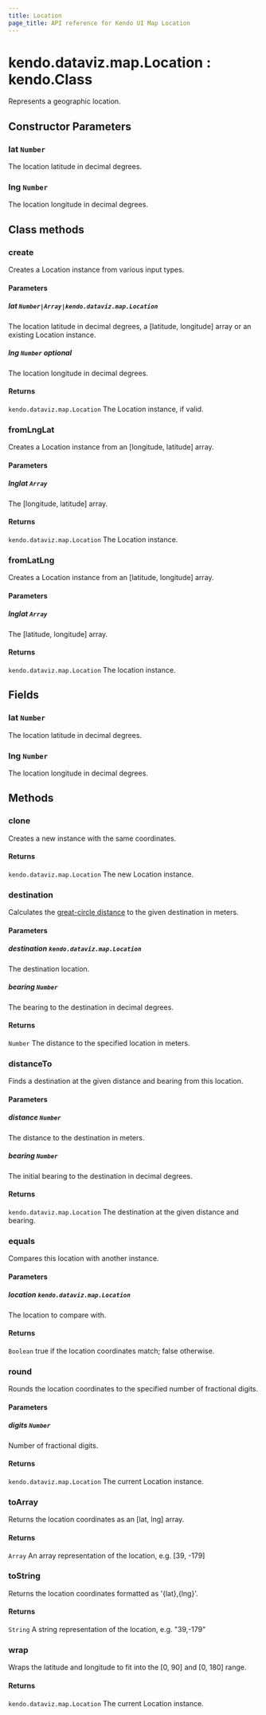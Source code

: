 ```yaml
---
title: Location
page_title: API reference for Kendo UI Map Location
---
```


# kendo.dataviz.map.Location : kendo.Class
Represents a geographic location.

## Constructor Parameters

### lat `Number`
The location latitude in decimal degrees.

### lng `Number`
The location longitude in decimal degrees.


## Class methods

### create
Creates a Location instance from various input types.

#### Parameters

##### lat `Number|Array|kendo.dataviz.map.Location`
The location latitude in decimal degrees,
a [latitude, longitude] array or
an existing Location instance.

##### lng `Number` *optional*
The location longitude in decimal degrees.

#### Returns
`kendo.dataviz.map.Location` The Location instance, if valid.


### fromLngLat
Creates a Location instance from an [longitude, latitude] array.

#### Parameters

##### lnglat `Array`
The [longitude, latitude] array.

#### Returns
`kendo.dataviz.map.Location` The Location instance.


### fromLatLng
Creates a Location instance from an [latitude, longitude] array.

#### Parameters

##### lnglat `Array`
The [latitude, longitude] array.

#### Returns
`kendo.dataviz.map.Location` The location instance.


## Fields

### lat `Number`
The location latitude in decimal degrees.

### lng `Number`
The location longitude in decimal degrees.


## Methods

### clone
Creates a new instance with the same coordinates.

#### Returns
`kendo.dataviz.map.Location` The new Location instance.


### destination

Calculates the [great-circle distance](http://en.wikipedia.org/wiki/Great-circle_distance)
to the given destination in meters.

#### Parameters

##### destination `kendo.dataviz.map.Location`
The destination location.

##### bearing `Number`
The bearing to the destination in decimal degrees.

#### Returns
`Number` The distance to the specified location in meters.


### distanceTo
Finds a destination at the given distance and bearing from this location.

#### Parameters

##### distance `Number`
The distance to the destination in meters.

##### bearing `Number`
The initial bearing to the destination in decimal degrees.

#### Returns
`kendo.dataviz.map.Location` The destination at the given distance and bearing.


### equals
Compares this location with another instance.

#### Parameters

##### location `kendo.dataviz.map.Location`
The location to compare with.

#### Returns
`Boolean` true if the location coordinates match; false otherwise.


### round
Rounds the location coordinates to the specified number of fractional digits.

#### Parameters

##### digits `Number`
Number of fractional digits.

#### Returns
`kendo.dataviz.map.Location` The current Location instance.


### toArray
Returns the location coordinates as an [lat, lng] array.

#### Returns
`Array` An array representation of the location, e.g. [39, -179]


### toString
Returns the location coordinates formatted as '{lat},{lng}'.

#### Returns
`String` A string representation of the location, e.g. "39,-179"


### wrap
Wraps the latitude and longitude to fit into the [0, 90] and [0, 180] range.

#### Returns
`kendo.dataviz.map.Location` The current Location instance.
